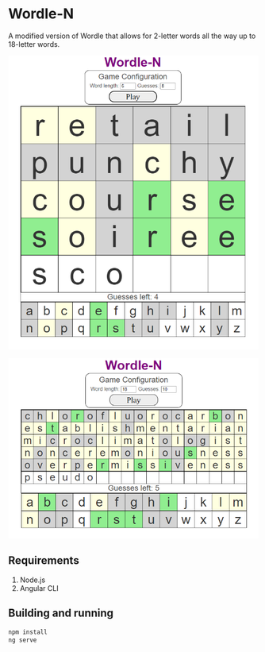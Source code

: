 # Wordle-N

A modified version of Wordle that allows for 2-letter words all the way up to 18-letter words.

![Alt text](screenshots/pic1.png?raw=true)

![Alt text](screenshots/pic2.png?raw=true)

## Requirements
1. Node.js
2. Angular CLI

## Building and running
```
npm install
ng serve
```